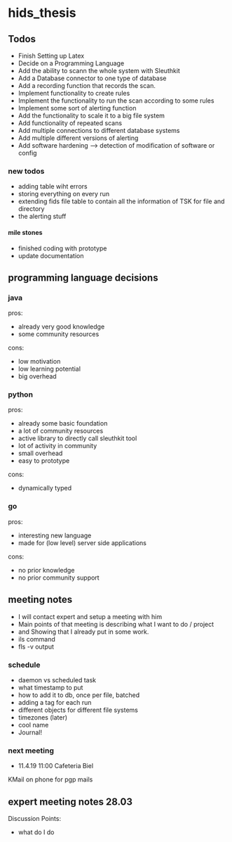 # hids_thesis

## Todos

* Finish Setting up Latex
* Decide on a Programming Language
* Add the ability to scann the whole system with Sleuthkit
* Add a Database connector to one type of database
* Add a recording function that records the scan.
* Implement functionality to create rules
* Implement the functionality to run the scan according to some rules
* Implement some sort of alerting function
* Add the functionality to scale it to a big file system
* Add functionality of repeated scans
* Add multiple connections to different database systems
* Add multiple different versions of alerting
* Add software hardening --> detection of modification of software or config

### new todos

* adding table wiht errors
* storing everything on every run
* extending fids file table to contain all the information of TSK for file and directory
* the alerting stuff

#### mile stones

* finished coding with prototype
* update documentation

## programming language decisions

### java

pros:

* already very good knowledge
* some community resources

cons:

* low motivation
* low learning potential
* big overhead

### python

pros:

* already some basic foundation
* a lot of community resources
* active library to directly call sleuthkit tool
* lot of activity in community
* small overhead
* easy to prototype

cons:

* dynamically typed

### go

pros:

* interesting new language
* made for (low level) server side applications

cons:

* no prior knowledge
* no prior community support

## meeting notes

* I will contact expert and setup a meeting with him
* Main points of that meeting is describing what I want to do / project
* and Showing that I already put in some work.
* ils command
* fls -v output

### schedule

* daemon vs scheduled task
* what timestamp to put
* how to add it to db, once per file, batched
* adding a tag for each run
* different objects for different file systems
* timezones (later)
* cool name
* Journal!

### next meeting

* 11.4.19 11:00 Cafeteria Biel

KMail on phone for pgp mails

## expert meeting notes 28.03

Discussion Points:

* what do I do
